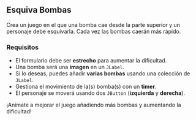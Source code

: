 ## Esquiva Bombas

Crea un juego en el que una bomba cae desde la parte superior y un personaje debe esquivarla. Cada vez las bombas caerán más rápido.

### Requisitos

- El formulario debe ser **estrecho** para aumentar la dificultad.
- Una bomba será una **imagen** en un `JLabel`.
- Si lo deseas, puedes añadir **varias bombas** usando una colección de `JLabel`.
- Gestiona el movimiento de la(s) bomba(s) con un **timer**.
- El personaje se moverá usando dos `JButton` (**izquierda** y **derecha**).

¡Anímate a mejorar el juego añadiendo más bombas y aumentando la dificultad!